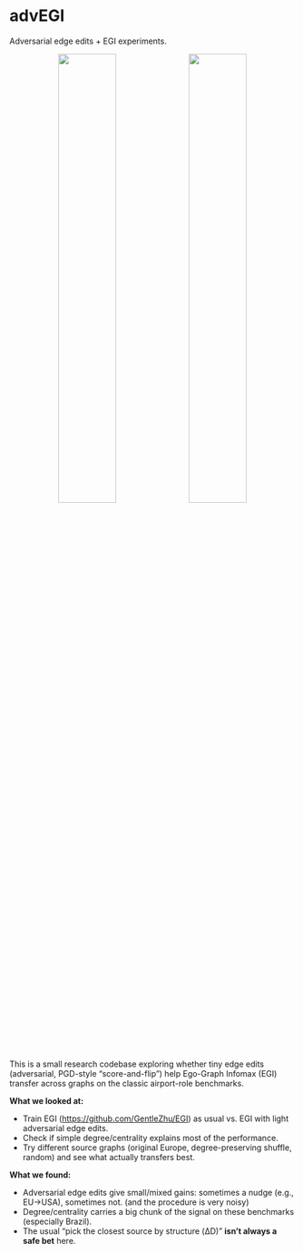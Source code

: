 # advEGI
Adversarial edge edits + EGI experiments.

<p align="center">
  <img src="https://github.com/user-attachments/assets/9b78334f-000a-4e9c-aaef-e1adfe071fe7" width="45%" />
  <img src="https://github.com/user-attachments/assets/43e35201-c0b6-4796-8cdd-21f50afba27c" width="45%" />
</p>



 This is a small research codebase exploring whether tiny edge edits (adversarial, PGD-style “score-and-flip”) help Ego-Graph Infomax (EGI) transfer across graphs on the classic airport-role benchmarks.

**What we looked at:**
- Train EGI (https://github.com/GentleZhu/EGI) as usual vs. EGI with light adversarial edge edits.
- Check if simple degree/centrality explains most of the performance.
- Try different source graphs (original Europe, degree-preserving shuffle, random) and see what actually transfers best.

**What we found:**
- Adversarial edge edits give small/mixed gains: sometimes a nudge (e.g., EU→USA), sometimes not. (and the procedure is very noisy)
- Degree/centrality carries a big chunk of the signal on these benchmarks (especially Brazil).
- The usual “pick the closest source by structure (ΔD)” **isn’t always a safe bet** here.



